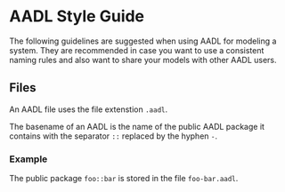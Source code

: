 # AADL Style Guide

The following guidelines are suggested when using AADL for modeling a system.  They are recommended in case you want to use a consistent naming rules and also want to share your models with other AADL users.

## Files

An AADL file uses the file extenstion `.aadl`.

The basename of an AADL is the name of the public AADL package it contains with the separator `::` replaced by the hyphen `-`.

### Example

The public package `foo::bar` is stored in the file `foo-bar.aadl`.

